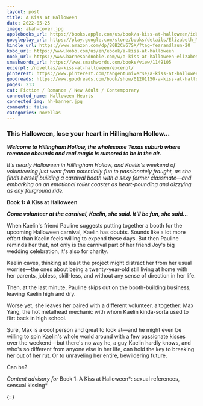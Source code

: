 ```yaml
---
layout: post
title: A Kiss at Halloween
date: 2022-05-25
image: akah-cover.jpg
applebooks_url: https://books.apple.com/us/book/a-kiss-at-halloween/id6443261879
googleplay_url: https://play.google.com/store/books/details/Elizabeth_Myles_A_Kiss_at_Halloween?id=q9F0EAAAQBAJ
kindle_url: https://www.amazon.com/dp/B0B2CV67SX/?tag=fearandlaun-20
kobo_url: https://www.kobo.com/us/en/ebook/a-kiss-at-halloween
nook_url: https://www.barnesandnoble.com/w/a-kiss-at-halloween-elizabeth-myles/1141549182?ean=2940185753002
smashwords_url: https://www.smashwords.com/books/view/1149105
excerpt: /novellas/a-kiss-at-halloween/excerpt/
pinterest: https://www.pinterest.com/tangentuniverse/a-kiss-at-halloween/
goodreads: https://www.goodreads.com/book/show/61201150-a-kiss-at-halloween
pages: 213
cat: Fiction / Romance / New Adult / Contemporary
connected_name: Halloween Hearts
connected_img: hh-banner.jpg
comments: false
categories: novellas
---
```


### This Halloween, lose your heart in Hillingham Hollow...

***Welcome to Hillingham Hollow, the wholesome Texas suburb where romance abounds and real magic is rumored to be in the air.***

*It's nearly Halloween in Hillingham Hollow, and Kaelin's weekend of volunteering just went from potentially fun to passionately fraught, as she finds herself building a carnival booth with a sexy former classmate&mdash;and embarking on an emotional roller coaster as heart-pounding and dizzying as any fairground ride.*

**Book 1: A Kiss at Halloween**

***Come volunteer at the carnival, Kaelin, she said. It'll be fun, she said...***

When Kaelin's friend Pauline suggests putting together a booth for the upcoming Halloween carnival, Kaelin has doubts. Sounds like a lot more effort than Kaelin feels willing to expend these days. But then Pauline reminds her that, not only is the carnival part of her friend Joy's big wedding celebration, it's also for charity.

Kaelin caves, thinking at least the project might distract her from her usual worries&mdash;the ones about being a twenty-year-old still living at home with her parents, jobless, skill-less, and without any sense of direction in her life.

Then, at the last minute, Pauline skips out on the booth-building business, leaving Kaelin high and dry.

Worse yet, she leaves her paired with a different volunteer, altogether: Max Yang, the hot metalhead mechanic with whom Kaelin kinda-sorta used to flirt back in high school.

Sure, Max is a cool person and great to look at&mdash;and he might even be willing to spin Kaelin's whole world around with a few passionate kisses over the weekend&mdash;but there's no way he, a guy Kaelin hardly knows, and who's so different from anyone else in her life, can hold the key to breaking her out of her rut. Or to unraveling her entire, bewildering future.

Can he?

*Content advisory for* Book 1: A Kiss at Halloween*: sexual references, sensual kissing*

{: }
